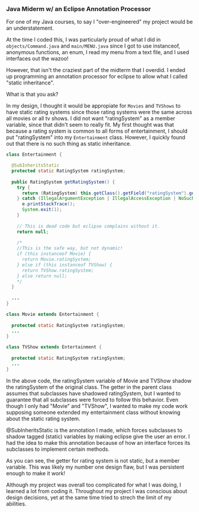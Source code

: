 ### Java Miderm w/ an Eclipse Annotation Processor

For one of my Java courses, to say I "over-engineered" my project would be an understatement.

At the time I coded this, I was particularly proud of what I did in `objects/Command.java` and `main/MENU.java` since I got to use
instanceof, anonymous functions, an enum, I read my menu from a text file, and I used interfaces out the wazoo!

However, that isn't the craziest part of the midterm that I overdid. I ended up programming an annotation processor for eclipse
to allow what I called "static inheritance". 

What is that you ask?

In my design, I thought it would be appropiate for `Movies` and `TVShows` to have static rating systems since those rating systems were
the same across all movies or all tv shows. I did not want "ratingSystem" as a member variable, since that didn't seem to really fit. My
first thought was that because a rating system is common to all forms of entertainment, I should put "ratingSystem" into my
`Entertainment` class. However, I quickly found out that there is no such thing as static inheritance.

```java
class Entertainment {

  @SubInheritsStatic
  protected static RatingSystem ratingSystem;
  
  public RatingSystem getRatingSystem() {
    try {
      return (RatingSystem) this.getClass().getField("ratingSystem").get(null);
    } catch (IllegalArgumentException | IllegalAccessException | NoSuchFieldException | SecurityException e) {
      e.printStackTrace();
      System.exit(1);
    }
    
    // This is dead code but eclipse complains without it.
    return null;
    
    /*
    //This is the safe way, but not dynamic!
    if (this instanceof Movie) {
      return Movie.ratingSystem;
    } else if (this instanceof TVShow) {
      return TVShow.ratingSystem;
    } else return null;
    */
  }
  
  ...
}

class Movie extends Entertainment {
  
  protected static RatingSystem ratingSystem;
  ...
}

class TVShow extends Entertainment {
  
  protected static RatingSystem ratingSystem;
  ...
}
```

In the above code, the ratingSystem variable of Movie and TVShow shadow the ratingSystem of the original class. The getter in the
parent class assumes that subclasses have shadowed ratingSystem, but I wanted to guarantee that all subclasses were forced to
follow this behavior. Even though I only had "Movie" and "TVShow", I wanted to make my code work supposing someone extended my
entertainment class without knowing about the static rating system.

@SubInheritsStatic is the annotation I made, which forces subclasses to shadow tagged (static) variables by making eclipse give the user
an error. I had the idea to make this annotation because of how an interface forces its subclasses to implement certain methods.

As you can see, the getter for rating system is not static, but a member variable. This was likely my number one design flaw, but I
was persistent enough to make it work!

Although my project was overall too complicated for what I was doing, I learned a lot from coding it. Throughout my project I was
conscious about design decisions, yet at the same time tried to strech the limit of my abilities.
